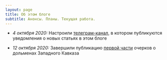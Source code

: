 ```yaml
---
layout: page
title: Об этом блоге
subtitle: Анонсы. Планы. Текущая работа.
---
```

- _4 октября 2020:_ Настроили [телеграм-канал][a85077ec], в котором публикуются уведомления о новых статьях в этом блоге  
- _12 октября 2020:_ Завершили публикацию [первой части][fc339afa] очерков о дольменах Западного Кавказа

  [a85077ec]: https://viktor-dnk.github.io/telegram "Информационный канал в поддержку этого блога"
  [fc339afa]: https://viktor-dnk.github.io/index-dolmens/#ch1 "Оглавление к циклу очерков о дольменах Западного Кавказа"
